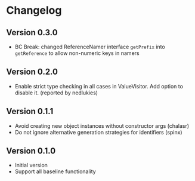 # Changelog

## Version 0.3.0
* BC Break: changed ReferenceNamer interface `getPrefix` into `getReference` to allow non-numeric keys in namers 

## Version 0.2.0
* Enable strict type checking in all cases in ValueVisitor. Add option to disable it. (reported by nedlukies)

## Version 0.1.1
* Avoid creating new object instances without constructor args (chalasr)
* Do not ignore alternative generation strategies for identifiers (spinx)

## Version 0.1.0
* Initial version
* Support all baseline functionality